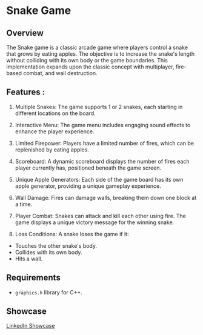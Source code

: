  # Snake Game
## Overview
The Snake game is a classic arcade game where players control a snake that grows by eating apples. The objective is to increase the snake's length without colliding with its own body or the game boundaries. This implementation expands upon the classic concept with multiplayer, fire-based combat, and wall destruction.

## Features :
1. Multiple Snakes: The game supports 1 or 2 snakes, each starting in different locations on the board.

2. Interactive Menu: The game menu includes engaging sound effects to enhance the player experience.

3. Limited Firepower: Players have a limited number of fires, which can be replenished by eating apples.

4. Scoreboard: A dynamic scoreboard displays the number of fires each player currently has, positioned beneath the game screen.

5. Unique Apple Generators: Each side of the game board has its own apple generator, providing a unique gameplay experience.

6. Wall Damage: Fires can damage walls, breaking them down one block at a time.

7. Player Combat: Snakes can attack and kill each other using fire. The game displays a unique victory message for the winning snake.

8. Loss Conditions: A snake loses the game if it:

- Touches the other snake's body.
- Collides with its own body.
- Hits a wall.

## Requirements
- `graphics.h` library for C++.

## Showcase
[LinkedIn Showcase](https://www.linkedin.com/feed/update/urn:li:activity:7049039759846912000/?originTrackingId=Mj3EwaBgTAKRkGGivJ8Dug%3D%3D")